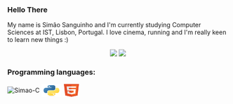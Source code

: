 ### Hello There

My name is Simão Sanguinho and I'm currently studying Computer Sciences at IST, Lisbon, Portugal.
I love cinema, running and I'm really keen to learn new things :)

</div>
<div align="center">
  <img height="180em" src="https://github-readme-stats.vercel.app/api?username=simaosanguinho&show_icons=true&theme=tokyonight&include_all_commits=true&count_private=true"/>
  <img height="180em" src="https://github-readme-stats.vercel.app/api/top-langs/?username=simaosanguinho&layout=compact&langs_count=7&theme=tokyonight"/>
</div>
  
### Programming languages:

  <p align="left"> 
  
  <img align="center" alt="Simao-C" height="30" width="45" src="https://img.shields.io/badge/C%20-%232370ED.svg?logo=c&logoColor=white">
  <img align="center" alt="Simao-Python" height="30" width="45" src="https://raw.githubusercontent.com/devicons/devicon/master/icons/python/python-original.svg">
  <img align="center" alt="Simao-HTML" height="30" width="40" src="https://raw.githubusercontent.com/devicons/devicon/master/icons/html5/html5-original.svg">



    
&emsp; 
</p>
